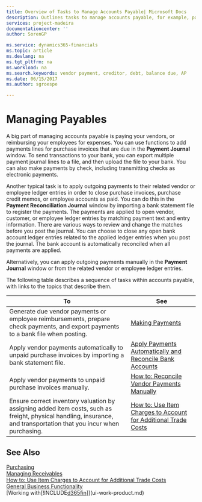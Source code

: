 ```yaml
---
title: Overview of Tasks to Manage Accounts Payable| Microsoft Docs
description: Outlines tasks to manage accounts payable, for example, paying creditors or applying outgoing payments to ledger entries to close invoices or credit memos.
services: project-madeira
documentationcenter: ''
author: SorenGP

ms.service: dynamics365-financials
ms.topic: article
ms.devlang: na
ms.tgt_pltfrm: na
ms.workload: na
ms.search.keywords: vendor payment, creditor, debt, balance due, AP
ms.date: 06/15/2017
ms.author: sgroespe

---
```

# Managing Payables
A big part of managing accounts payable is paying your vendors, or reimbursing your employees for expenses. You can use functions to add payments lines for purchase invoices that are due in the **Payment Journal** window. To send transactions to your bank, you can export multiple payment journal lines to a file, and then upload the file to your bank. You can also make payments by check, including transmitting checks as electronic payments.

Another typical task is to apply outgoing payments to their related vendor or employee ledger entries in order to close purchase invoices, purchase credit memos, or employee accounts as paid. You can do this in the **Payment Reconciliation Journal** window by importing a bank statement file to register the payments. The payments are applied to open vendor, customer, or employee ledger entries by matching payment text and entry information. There are various ways to review and change the matches before you post the journal. You can choose to close any open bank account ledger entries related to the applied ledger entries when you post the journal. The bank account is automatically reconciled when all payments are applied.

Alternatively, you can apply outgoing payments manually in the **Payment Journal** window or from the related vendor or employee ledger entries.

The following table describes a sequence of tasks within accounts payable, with links to the topics that describe them.

| To | See |
| --- | --- |
| Generate due vendor payments or employee reimbursements, prepare check payments, and export payments to a bank file when posting. |[Making Payments](payables-make-payments.md) |
| Apply vendor payments automatically to unpaid purchase invoices by importing a bank statement file. |[Apply Payments Automatically and Reconcile Bank Accounts](receivables-apply-payments-auto-reconcile-bank-accounts.md) |
| Apply vendor payments to unpaid purchase invoices manually. |[How to: Reconcile Vendor Payments Manually](payables-how-apply-purchase-transactions-manually.md) |
|Ensure correct inventory valuation by assigning added item costs, such as freight, physical handling, insurance, and transportation that you incur when purchasing.|[How to: Use Item Charges to Account for Additional Trade Costs](payables-how-assign-item-charges.md)|

## See Also
[Purchasing](purchasing-manage-purchasing.md)  
[Managing Receivables](receivables-manage-receivables.md)  
[How to: Use Item Charges to Account for Additional Trade Costs](payables-how-assign-item-charges.md)  
[General Business Functionality](ui-across-business-areas.md)  
[Working with[!INCLUDE[d365fin](includes/d365fin_md.md)]](ui-work-product.md)
